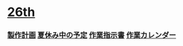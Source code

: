 # [26th](/26th/)

### [製作計画](/26th/製作計画/) [夏休み中の予定](/26th/夏休み中の計画/) [作業指示書](/26th/Work_Instructions/) [作業カレンダー](/26th/Calender/)